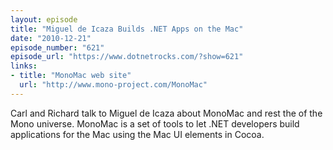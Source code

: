 ```yaml
---
layout: episode
title: "Miguel de Icaza Builds .NET Apps on the Mac"
date: "2010-12-21"
episode_number: "621"
episode_url: "https://www.dotnetrocks.com/?show=621"
links:
- title: "MonoMac web site"
  url: "http://www.mono-project.com/MonoMac"
---
```


Carl and Richard talk to Miguel de Icaza about MonoMac and rest the of the Mono universe. MonoMac is a set of tools to let .NET developers build applications for the Mac using the Mac UI elements in Cocoa.
